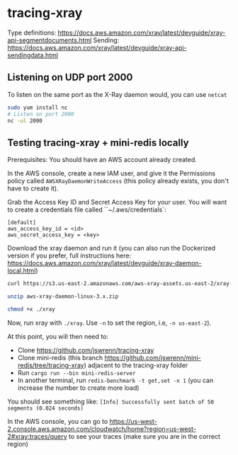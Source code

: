 # tracing-xray

Type definitions: https://docs.aws.amazon.com/xray/latest/devguide/xray-api-segmentdocuments.html
Sending: https://docs.aws.amazon.com/xray/latest/devguide/xray-api-sendingdata.html

## Listening on UDP port 2000
To listen on the same port as the X-Ray daemon would, you can use `netcat`
``` sh
sudo yum install nc
# Listen on port 2000
nc -ul 2000
```

## Testing tracing-xray + mini-redis locally
Prerequisites: You should have an AWS account already created.

In the AWS console, create a new IAM user, and give it the Permissions policy called `AWSXRayDaemonWriteAccess` (this policy already exists, you don't have to create it).

Grab the Access Key ID and Secret Access Key for your user. You will want to create a credentials file called ``~/.aws/credentials`:
```
[default]
aws_access_key_id = <id>
aws_secret_access_key = <key>
```

Download the xray daemon and run it (you can also run the Dockerized version if you prefer, full instructions here: https://docs.aws.amazon.com/xray/latest/devguide/xray-daemon-local.html)
``` sh
curl https://s3.us-east-2.amazonaws.com/aws-xray-assets.us-east-2/xray-daemon/aws-xray-daemon-linux-3.x.zip --output aws-xray-daemon-linux-3.x.zip

unzip aws-xray-daemon-linux-3.x.zip

chmod +x ./xray
```

Now, run xray with `./xray`. Use `-n` to set the region, i.e, `-n us-east-2`).

At this point, you will then need to:
- Clone https://github.com/jswrenn/tracing-xray
- Clone mini-redis (this branch https://github.com/jswrenn/mini-redis/tree/tracing-xray) adjacent to the tracing-xray folder
- Run `cargo run --bin mini-redis-server`
- In another terminal, run `redis-benchmark -t get,set -n 1` (you can increase the number to create more load)

You should see something like: `[Info] Successfully sent batch of 50 segments (0.024 seconds)`

In the AWS console, you can go to https://us-west-2.console.aws.amazon.com/cloudwatch/home?region=us-west-2#xray:traces/query to see your traces (make sure you are in the correct region)